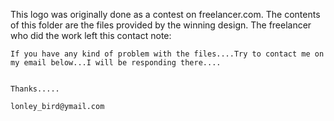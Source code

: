 This logo was originally done as a contest on freelancer.com.
The contents of this folder are the files provided by the winning design.
The freelancer who did the work left this contact note:

```
If you have any kind of problem with the files....Try to contact me on my email below...I will be responding there....


Thanks.....

lonley_bird@ymail.com
```
